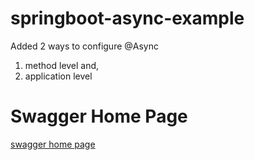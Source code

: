 # springboot-async-example
Added 2 ways to configure @Async 
1. method level and,
2. application level 
# Swagger Home Page
   [swagger home page](http://localhost:9192/swagger-ui.html)

